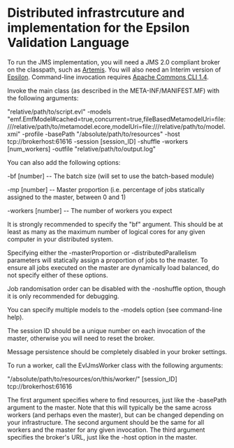 # Distributed infrastrcuture and implementation for the Epsilon Validation Language

To run the JMS implementation, you will need a JMS 2.0 compliant broker on the classpath, such as [Artemis](https://activemq.apache.org/components/artemis/download/).
You will also need an Interim version of [Epsilon](https://www.eclipse.org/epsilon/download/).
Command-line invocation requires [Apache Commons CLI 1.4](https://commons.apache.org/proper/commons-cli/download_cli.cgi).

Invoke the main class (as described in the META-INF/MANIFEST.MF) with the following arguments:

"relative/path/to/script.evl" -models "emf.EmfModel#cached=true,concurrent=true,fileBasedMetamodelUri=file:///relative/path/to/metamodel.ecore,modelUri=file:///relative/path/to/model.xmi" -profile -basePath "/absolute/path/to/resources" -host tcp://brokerhost:61616 -session [session_ID] -shuffle -workers [num_workers] -outfile "relative/path/to/output.log"


You can also add the following options:

-bf [number] -- The batch size (will set to use the batch-based module)

-mp [number] -- Master proportion (i.e. percentage of jobs statically assigned to the master, between 0 and 1)

-workers [number] -- The number of workers you expect

It is strongly recommended to specify the "bf" argument. This should be at least as many as the maximum number of logical cores for any given computer in your distributed system.

Specifying either the -masterProportion or -distributedParallelism parameters will statically assign a proportion of jobs to the master. To ensure all jobs executed on the master are dynamically load balanced, do not specify either of these options.

Job randomisation order can be disabled with the -noshuffle option, though it is only recommended for debugging.

You can specify multiple models to the -models option (see command-line help).

The session ID should be a unique number on each invocation of the master, otherwise you will need to reset the broker.

Message persistence should be completely disabled in your broker settings.


To run a worker, call the EvlJmsWorker class with the following arguments:

"/absolute/path/to/resources/on/this/worker/" [session_ID] tcp://brokerhost:61616


The first argument specifies where to find resources, just like the -basePath argument to the master. Note that this will typically be the same across workers (and perhaps even the master), but can be changed depending on your infrastructure.
The second argument should be the same for all workers and the master for any given invocation.
The third argument specifies the broker's URL, just like the -host option in the master.
